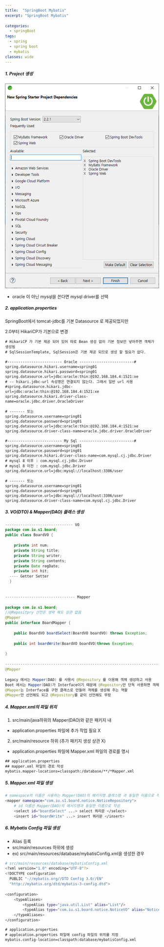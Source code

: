 ```yaml
---
title:  "SpringBoot Mybatis"
excerpt: "SpringBoot Mybatis"

categories:
  - springBoot
tags:
  - spring
  - spring boot
  - mybatis
classes: wide 
---
```


##### 1. Project 생성

![Project 생성](/assets/images/2018-11-30-springBoot-myBatis.PNG)

- oracle 이 아닌 mysql을 쓴다면 mysql driver를 선택

##### 2. application.properties

SpringBoot에서 tomcat-jdbc를 기본 Datasource 로 제공되었지만

2.0부터 HikariCP가 기본으로 변경

```properties
# HikariCP 가 기본 제공 되어 있어 따로 Bean 생성 없이 기본 정보만 넣어주면 객체가 생성됨    
# SqlSessionTemplate, SqlSession은 기본 제공 되므로 생성 할 필요가 없다.    

#------------------------- Oracle -------------------------#
spring.datasource.hikari.username=spring01
spring.datasource.hikari.password=spring01
spring.datasource.url=jdbc:oracle:thin:@192.168.184.4:1521:xe
# -- hikari.jdbc-url 속성명은 연결되지 않는다. 그래서 일반 url 사용
#spring.datasource.hikari.jdbc-url=jdbc:oracle:thin:@192.168.184.4:1521:xe
spring.datasource.hikari.driver-class-name=oracle.jdbc.driver.OracleDriver

# ------- 또는 
spring.datasource.username=spring01
spring.datasource.password=spring01
spring.datasource.url=jdbc:oracle:thin:@192.168.184.4:1521:xe
spring.datasource.driver-class-name=oracle.jdbc.driver.OracleDriver

#------------------------- My Sql -------------------------#
spring.datasource.username=spring01
spring.datasource.password=spring01
spring.datasource.hikari.driver-class-name=com.mysql.cj.jdbc.Driver
# mysql 8 이후 : com.mysql.cj.jdbc.Driver
# mysql 8 이전 : com.mysql.jdbc.Driver
spring.datasource.url=jdbc:mysql://localhost:3306/user

# ------- 또는 
spring.datasource.username=spring01
spring.datasource.password=spring01
spring.datasource.url=jdbc:mysql://localhost:3306/user
spring.datasource.driver-class-name=com.mysql.cj.jdbc.Driver

```



##### 3. VO(DTO) & Mapper(DAO) 클래스 생성

```java 
------------------------------- VO
package com.iu.s1.board;
public class BoardVO {
	
	private int num;
	private String title;
	private String writer;
	private String contents;
	private Date regDate;
	private int hit;
  ---- Getter Setter 
  }


-------------------------------- Mapper

package com.iu.s1.board;
//@Repositpry 선언은 생략 해도 상관 없음
@Mapper
public interface BoardMapper {
	
	public BoardVO boardSelect(BoardVO boardVO) throws Exception;
	
	public int boardWrite(BoardVO boardVO)throws Exception;

}

------------------------------------------------------------------------------------
@Mapper

Legacy 에서는 Mapper(DAO) 를 사용시 @Repository 를 이용해 객체 생성하고 사용
Boot 에서는 Mapper(DAO)가 Interface이기 때문에 @Repository만 단독 사용하면 객체 생성이 안됨
@Mapper는 Interface를 구현 클래스로 만들어 객체를 생성해 주는 역활
@Mapper만 선언해도 되고 @Repository를 같이 선언해도 무방
```



##### 4. Mapper.xml의 파일 위치

1) src/main/java하위의 Mapper(DAO)와 같은 패키지 내

- application.properties 파일에 추가 작업 필요 X

2) src/main/resource 하위 (추가 패키지 생성 상관  X)

- application.properties 파일에 Mapper.xml 파일의 경로를 명시

```properties
## application.properties
## mapper.xml 파일의 경로 작성
mybatis.mapper-locations=classpath:/database/**/*Mapper.xml
```



##### 5. Mapper.xml 파일 생성

```bash
# namespace의 이름은 사용하는 Mapper(DAO)의 패키지명.클래스명 과 동일한 이름으로 작성
<mapper namespace="com.iu.s1.board.notice.NoticeRepository">
	# id 이름은 Mapper(DAO)의 메서드명과 동일한 이름으로 작성
	<select id="boardSelect" ...> select 쿼리문 </select>
	<insert id="boardWrite" ...> insert 쿼리문 </insert>
```



##### 6. Mybatis Config 파일 생성

- Alias 등록 
- src/main/resources 하위에 생성
- ex) src/main/resources/database/mybatisConfig.xml을 생성한 경우

```bash
# src/main/resources/database/mybatisConfig.xml
<?xml version="1.0" encoding="UTF-8"?>
<!DOCTYPE configuration
  PUBLIC "-//mybatis.org//DTD Config 3.0//EN"
  "http://mybatis.org/dtd/mybatis-3-config.dtd">

<configuration>
	<typeAliases>
		<typeAlias type="java.util.List" alias="List"/>
		<typeAlias type="com.iu.s1.board.notice.NoticeVO" alias="NoticeVO"/>
	</typeAliases>
</configuration>  
```



```properties
# application.properties
# applocation.properties 파일에 config 파일의 위치를 지정
mybatis.config-location=classpath:database/mybatisConfig.xml
```

